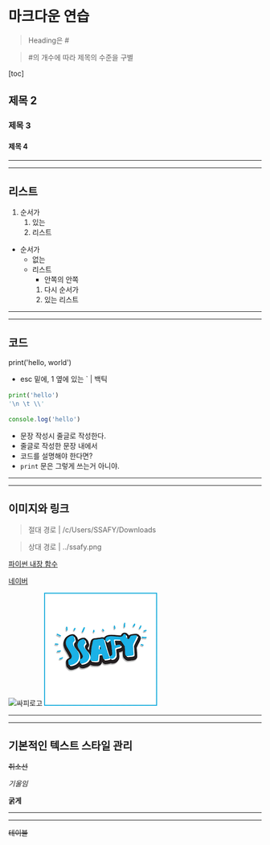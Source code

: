 # 마크다운 연습
> Heading은 #

> #의 개수에 따라 제목의 수준을 구별

[toc]

## 제목 2
### 제목 3
#### 제목 4
---
---
## 리스트
1. 순서가
    1. 있는
    2. 리스트

- 순서가
    - 없는
    - 리스트
        - 안쪽의 안쪽
        1. 다시 순서가
        2. 있는 리스트

---
---
## 코드
print('hello, world')
- esc 밑에, 1 옆에 있는 ` | 백틱
```python
print('hello')
'\n \t \\'
```
```javascript
console.log('hello')
```

- 문장 작성시 줄글로 작성한다.
- 줄글로 작성한 문장 내에서
- 코드를 설명해야 한다면?
- `print` 문은 그렇게 쓰는거 아니야.

---
---
## 이미지와 링크
> 절대 경로 | /c/Users/SSAFY/Downloads


> 상대 경로 | ../ssafy.png


[파이썬 내장 함수](https://docs.python.org/3/library/functions.html)

[네이버](https://www.naver.com)

![싸피로고](https://picsum.photos/200/300)
![싸피로고](assets/ssafy.png)

---
---
## 기본적인 텍스트 스타일 관리
~~취소선~~

*기울임*

**굵게**

---
---
~~테이블~~